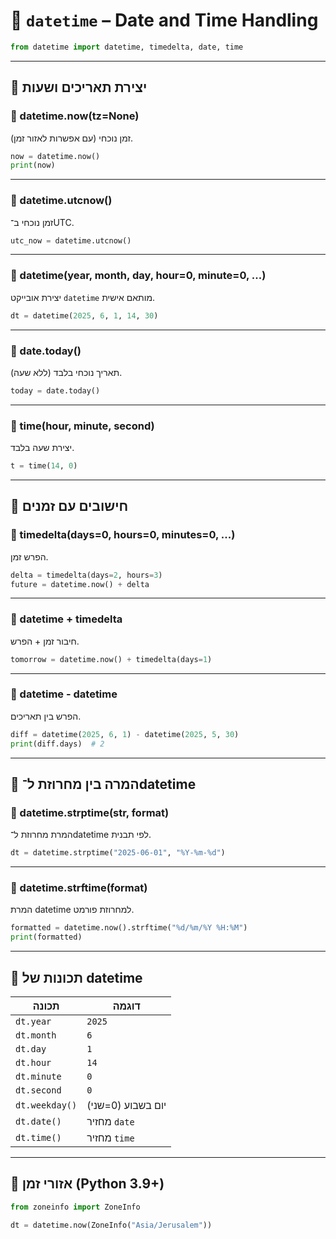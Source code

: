 # 📅 `datetime` – Date and Time Handling

```python
from datetime import datetime, timedelta, date, time
````

---

## 🔹 יצירת תאריכים ושעות

### 🧩 datetime.now(tz=None)

זמן נוכחי (עם אפשרות לאזור זמן).

```python
now = datetime.now()
print(now)
```

---

### 🧩 datetime.utcnow()

זמן נוכחי ב־UTC.

```python
utc_now = datetime.utcnow()
```

---

### 🧩 datetime(year, month, day, hour=0, minute=0, ...)

יצירת אובייקט `datetime` מותאם אישית.

```python
dt = datetime(2025, 6, 1, 14, 30)
```

---

### 🧩 date.today()

תאריך נוכחי בלבד (ללא שעה).

```python
today = date.today()
```

---

### 🧩 time(hour, minute, second)

יצירת שעה בלבד.

```python
t = time(14, 0)
```

---

## 🔹 חישובים עם זמנים

### 🧩 timedelta(days=0, hours=0, minutes=0, ...)

הפרש זמן.

```python
delta = timedelta(days=2, hours=3)
future = datetime.now() + delta
```

---

### 🧩 datetime + timedelta

חיבור זמן + הפרש.

```python
tomorrow = datetime.now() + timedelta(days=1)
```

---

### 🧩 datetime - datetime

הפרש בין תאריכים.

```python
diff = datetime(2025, 6, 1) - datetime(2025, 5, 30)
print(diff.days)  # 2
```

---

## 🔹 המרה בין מחרוזת ל־datetime

### 🧩 datetime.strptime(str, format)

המרת מחרוזת ל־datetime לפי תבנית.

```python
dt = datetime.strptime("2025-06-01", "%Y-%m-%d")
```

---

### 🧩 datetime.strftime(format)

המרת datetime למחרוזת פורמט.

```python
formatted = datetime.now().strftime("%d/%m/%Y %H:%M")
print(formatted)
```

---

## 🔹 תכונות של datetime

| תכונה          | דוגמה             |
| -------------- | ----------------- |
| `dt.year`      | `2025`            |
| `dt.month`     | `6`               |
| `dt.day`       | `1`               |
| `dt.hour`      | `14`              |
| `dt.minute`    | `0`               |
| `dt.second`    | `0`               |
| `dt.weekday()` | יום בשבוע (0=שני) |
| `dt.date()`    | מחזיר `date`      |
| `dt.time()`    | מחזיר `time`      |

---

## 🔹 אזורי זמן (Python 3.9+)

```python
from zoneinfo import ZoneInfo

dt = datetime.now(ZoneInfo("Asia/Jerusalem"))
```

